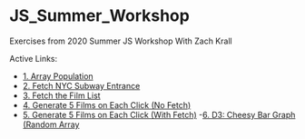 # JS_Summer_Workshop

Exercises from 2020 Summer JS Workshop 
With Zach Krall

Active Links: 
- [1. Array Population](https://inhyelee-data.github.io/JS_Summer_Workshop/1_Array/)
- [2. Fetch NYC Subway Entrance](https://inhyelee-data.github.io/JS_Summer_Workshop/2_Fetch_NYC_Subway_entrances/)
- [3. Fetch the Film List](https://inhyelee-data.github.io/JS_Summer_Workshop/3_Fetch_Films_List/)
- [4. Generate 5 Films on Each Click (No Fetch)](https://inhyelee-data.github.io/JS_Summer_Workshop/4_Generate_Films_onClick(No%20Fetch)/)
- [5. Generate 5 Films on Each Click (With Fetch)](https://inhyelee-data.github.io/JS_Summer_Workshop/5_Fetch_Generate_Films_onClick/)
-[6. D3: Cheesy Bar Graph (Random Array](https://inhyelee-data.github.io/JS_Summer_Workshop/6_D3_Cheesy_BarGraph_Animation/)
